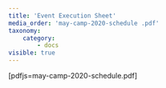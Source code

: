 ```yaml
---
title: 'Event Execution Sheet'
media_order: 'may-camp-2020-schedule .pdf'
taxonomy:
    category:
        - docs
visible: true
---
```


[pdfjs=may-camp-2020-schedule.pdf]

